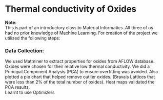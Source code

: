 # Thermal conductivity of Oxides
**Note:**<br>
This is part of an introductory class to Material Informatics. All three of us had no prior knowledge of Machine Learning. For creation of the project we utilized the following steps:

### Data Collection:
We used Matminer to extract properties for oxides from AFLOW database. Oxides were chosen for their relative low thermal conductivity.
We did a Principal Component Analysis (PCA) to ensure overfitting was avoided. Also plotted a pie chart that helped remove outlier oxides. (Bravais Lattices that were less than 2% of the total number of oxides). Heat maps validated the PCA results.  
Learnt to use Optimizers 

